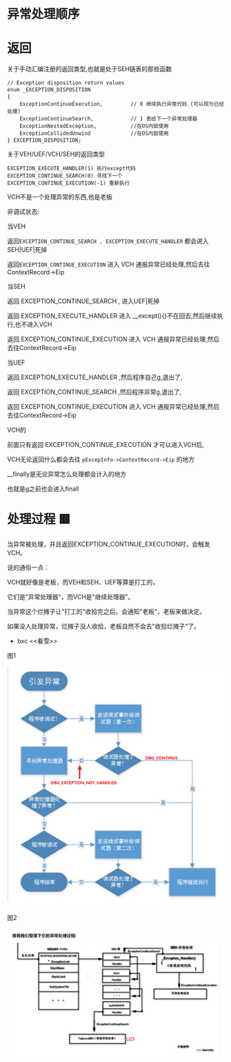 # 异常处理顺序

# 返回

关于手动汇编注册的返回类型,也就是处于SEH链表的那些函数

```
// Exception disposition return values
enum _EXCEPTION_DISPOSITION
{
    ExceptionContinueExecution,         // 0 继续执行异常代码 (可以视为已经处理)
    ExceptionContinueSearch,            // 1 丢给下一个异常处理器
    ExceptionNestedException,           //在OS内部使用
    ExceptionCollidedUnwind             //在OS内部使用
} EXCEPTION_DISPOSITION;
```

关于VEH/UEF/VCH/SEH的返回类型

```
EXCEPTION_EXECUTE_HANDLER(1) 执行except代码
EXCEPTION_CONTINUE_SEARCH(0) 寻找下一个
EXCEPTION_CONTINUE_EXECUTION(-1) 重新执行
```

VCH不是一个处理异常的东西,他是老板

非调试状态:

当VEH

返回`EXCEPTION_CONTINUE_SEARCH , EXCEPTION_EXECUTE_HANDLER` 都会进入 SEH|UEF|死掉

返回`EXCEPTION_CONTINUE_EXECUTION` 进入 VCH 通报异常已经处理,然后去往ContextRecord->Eip

当SEH

返回 EXCEPTION_CONTINUE_SEARCH , 进入UEF|死掉

返回 EXCEPTION_EXECUTE_HANDLER 进入 __except(){}不在回去,然后继续执行,也不进入VCH

返回 EXCEPTION_CONTINUE_EXECUTION 进入 VCH 通报异常已经处理,然后去往ContextRecord->Eip

当UEF

返回 EXCEPTION_EXECUTE_HANDLER ,然后程序自己g,退出了,

返回 EXCEPTION_CONTINUE_SEARCH ,然后程序非常g,退出了,

返回 EXCEPTION_CONTINUE_EXECUTION 进入 VCH 通报异常已经处理,然后去往ContextRecord->Eip

VCH的

前面只有返回 EXCEPTION_CONTINUE_EXECUTION 才可以进入VCH后,

VCH无论返回什么都会去往 `pExcepInfo->ContextRecord->Eip` 的地方

__finally是无论异常怎么处理都会计入的地方

也就是g之前也会进入finall

# 处理过程 🟥

当异常被处理，并且返回EXCEPTION_CONTINUE_EXECUTION时，会触发VCH。

说的通俗一点：

VCH就好像是老板，而VEH和SEH、UEF等算是打工的，

它们是"异常处理器"，而VCH是"继续处理器"。

当异常这个烂摊子让"打工的"收拾完之后，会通知"老板"，老板来做决定。

如果没人处理异常，烂摊子没人收拾，老板自然不会去"收拾烂摊子"了。

- bxc <<看雪>>

图1

![Untitled](./img/Untitled.png)

图2

![Untitled](./img/Untitled%201.png)